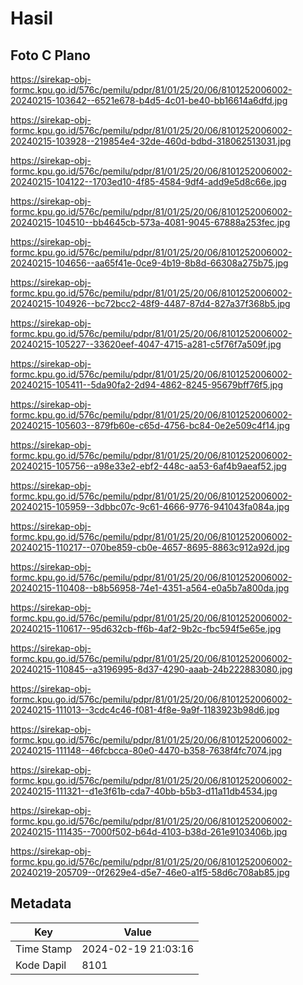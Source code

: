 # Hasil

## Foto C Plano

https://sirekap-obj-formc.kpu.go.id/576c/pemilu/pdpr/81/01/25/20/06/8101252006002-20240215-103642--6521e678-b4d5-4c01-be40-bb16614a6dfd.jpg

https://sirekap-obj-formc.kpu.go.id/576c/pemilu/pdpr/81/01/25/20/06/8101252006002-20240215-103928--219854e4-32de-460d-bdbd-318062513031.jpg

https://sirekap-obj-formc.kpu.go.id/576c/pemilu/pdpr/81/01/25/20/06/8101252006002-20240215-104122--1703ed10-4f85-4584-9df4-add9e5d8c66e.jpg

https://sirekap-obj-formc.kpu.go.id/576c/pemilu/pdpr/81/01/25/20/06/8101252006002-20240215-104510--bb4645cb-573a-4081-9045-67888a253fec.jpg

https://sirekap-obj-formc.kpu.go.id/576c/pemilu/pdpr/81/01/25/20/06/8101252006002-20240215-104656--aa65f41e-0ce9-4b19-8b8d-66308a275b75.jpg

https://sirekap-obj-formc.kpu.go.id/576c/pemilu/pdpr/81/01/25/20/06/8101252006002-20240215-104926--bc72bcc2-48f9-4487-87d4-827a37f368b5.jpg

https://sirekap-obj-formc.kpu.go.id/576c/pemilu/pdpr/81/01/25/20/06/8101252006002-20240215-105227--33620eef-4047-4715-a281-c5f76f7a509f.jpg

https://sirekap-obj-formc.kpu.go.id/576c/pemilu/pdpr/81/01/25/20/06/8101252006002-20240215-105411--5da90fa2-2d94-4862-8245-95679bff76f5.jpg

https://sirekap-obj-formc.kpu.go.id/576c/pemilu/pdpr/81/01/25/20/06/8101252006002-20240215-105603--879fb60e-c65d-4756-bc84-0e2e509c4f14.jpg

https://sirekap-obj-formc.kpu.go.id/576c/pemilu/pdpr/81/01/25/20/06/8101252006002-20240215-105756--a98e33e2-ebf2-448c-aa53-6af4b9aeaf52.jpg

https://sirekap-obj-formc.kpu.go.id/576c/pemilu/pdpr/81/01/25/20/06/8101252006002-20240215-105959--3dbbc07c-9c61-4666-9776-941043fa084a.jpg

https://sirekap-obj-formc.kpu.go.id/576c/pemilu/pdpr/81/01/25/20/06/8101252006002-20240215-110217--070be859-cb0e-4657-8695-8863c912a92d.jpg

https://sirekap-obj-formc.kpu.go.id/576c/pemilu/pdpr/81/01/25/20/06/8101252006002-20240215-110408--b8b56958-74e1-4351-a564-e0a5b7a800da.jpg

https://sirekap-obj-formc.kpu.go.id/576c/pemilu/pdpr/81/01/25/20/06/8101252006002-20240215-110617--95d632cb-ff6b-4af2-9b2c-fbc594f5e65e.jpg

https://sirekap-obj-formc.kpu.go.id/576c/pemilu/pdpr/81/01/25/20/06/8101252006002-20240215-110845--a3196995-8d37-4290-aaab-24b222883080.jpg

https://sirekap-obj-formc.kpu.go.id/576c/pemilu/pdpr/81/01/25/20/06/8101252006002-20240215-111013--3cdc4c46-f081-4f8e-9a9f-1183923b98d6.jpg

https://sirekap-obj-formc.kpu.go.id/576c/pemilu/pdpr/81/01/25/20/06/8101252006002-20240215-111148--46fcbcca-80e0-4470-b358-7638f4fc7074.jpg

https://sirekap-obj-formc.kpu.go.id/576c/pemilu/pdpr/81/01/25/20/06/8101252006002-20240215-111321--d1e3f61b-cda7-40bb-b5b3-d11a11db4534.jpg

https://sirekap-obj-formc.kpu.go.id/576c/pemilu/pdpr/81/01/25/20/06/8101252006002-20240215-111435--7000f502-b64d-4103-b38d-261e9103406b.jpg

https://sirekap-obj-formc.kpu.go.id/576c/pemilu/pdpr/81/01/25/20/06/8101252006002-20240219-205709--0f2629e4-d5e7-46e0-a1f5-58d6c708ab85.jpg


## Metadata

| Key        | Value               |
| ---------- | ------------------- |
| Time Stamp | 2024-02-19 21:03:16 |
| Kode Dapil | 8101                |



